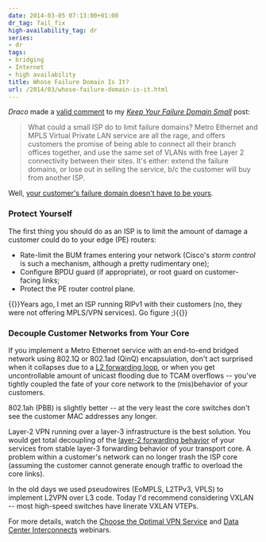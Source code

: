 ```yaml
---
date: 2014-03-05 07:13:00+01:00
dr_tag: fail_fix
high-availability_tag: dr
series:
- dr
tags:
- bridging
- Internet
- high availability
title: Whose Failure Domain Is It?
url: /2014/03/whose-failure-domain-is-it.html
---
```

*Draco* made a [valid comment](http://blog.ipspace.net/2014/02/keep-your-failure-domains-small.html?showComment=1392697415285#c8785876830767953728) to my [*Keep Your Failure Domain Small*](http://blog.ipspace.net/2014/02/keep-your-failure-domains-small.html?showComment=1392697415285) post:

> What could a small ISP do to limit failure domains? Metro Ethernet and MPLS Virtual Private LAN service are all the rage, and offers customers the promise of being able to connect all their branch offices together, and use the same set of VLANs with free Layer 2 connectivity between their sites. It\'s either: extend the failure domains, or lose out in selling the service, b/c the customer will buy from another ISP.

Well, [your customer's failure domain doesn't have to be yours](http://blog.ipspace.net/2012/07/the-difference-between-metro-ethernet.html).
<!--more-->
### Protect Yourself

The first thing you should do as an ISP is to limit the amount of damage a customer could do to your edge (PE) routers:

-   Rate-limit the BUM frames entering your network (Cisco's *storm control* is such a mechanism, although a pretty rudimentary one);
-   Configure BPDU guard (if appropriate), or root guard on customer-facing links;
-   Protect the PE router control plane.

{{<note warn>}}Years ago, I met an ISP running RIPv1 with their customers (no, they were not offering MPLS/VPN services). Go figure ;){{</note>}}

### Decouple Customer Networks from Your Core

If you implement a Metro Ethernet service with an end-to-end bridged network using 802.1Q or 802.1ad (QinQ) encapsulation, don't act surprised when it collapses due to a [L2 forwarding loop](http://blog.ipspace.net/2009/02/connecting-switch-to-itself-does-it.html), or when you get uncontrollable amount of unicast flooding due to TCAM overflows -- you've tightly coupled the fate of your core network to the (mis)behavior of your customers.

802.1ah (PBB) is slightly better -- at the very least the core switches don't see the customer MAC addresses any longer.

Layer-2 VPN running over a layer-3 infrastructure is the best solution. You would get total decoupling of the [layer-2 forwarding behavior](http://blog.ipspace.net/2010/07/bridging-and-routing-is-there.html) of your services from stable layer-3 forwarding behavior of your transport core. A problem within a customer's network can no longer trash the ISP core (assuming the customer cannot generate enough traffic to overload the core links).

In the old days we used pseudowires (EoMPLS, L2TPv3, VPLS) to implement L2VPN over L3 code. Today I'd recommend considering VXLAN -- most high-speed switches have linerate VXLAN VTEPs.

For more details, watch the [Choose the Optimal VPN Service](https://www.ipspace.net/Choose_the_Optimal_VPN_Service) and [Data Center Interconnects](https://www.ipspace.net/Data_Center_Interconnects) webinars.

